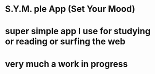 # S.Y.M. ple App (Set Your Mood)
# super simple app I use for studying or reading or surfing the web
# very much a work in progress
